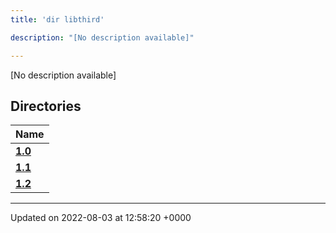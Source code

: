 ```yaml
---
title: 'dir libthird'

description: "[No description available]"

---
```







[No description available]

## Directories

| Name           |
| -------------- |
| **[1.0](/documentation/code/colliderbit/files/dir_8f73f5946d66c349bdd8f7018e5320bf/#dir-1.0)**  |
| **[1.1](/documentation/code/colliderbit/files/dir_a845c478c438a6141c8d029c79108bfd/#dir-1.1)**  |
| **[1.2](/documentation/code/colliderbit/files/dir_7f992b9dc14fc5ffaba8620ee097a6ff/#dir-1.2)**  |






-------------------------------

Updated on 2022-08-03 at 12:58:20 +0000
